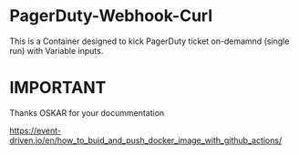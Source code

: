 # PagerDuty-Webhook-Curl
This is a Container designed to kick PagerDuty ticket on-demamnd (single run) with Variable inputs.


# IMPORTANT

Thanks OSKAR for your docummentation

https://event-driven.io/en/how_to_buid_and_push_docker_image_with_github_actions/
